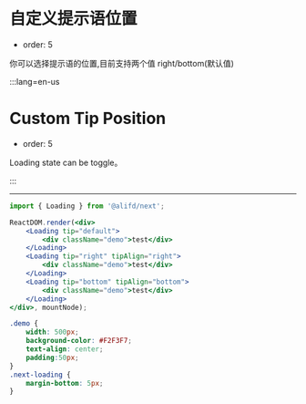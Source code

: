 # 自定义提示语位置

- order: 5

你可以选择提示语的位置,目前支持两个值 right/bottom(默认值)

:::lang=en-us
# Custom Tip Position

- order: 5

Loading state can be toggle。

:::

---

````jsx
import { Loading } from '@alifd/next';

ReactDOM.render(<div>
    <Loading tip="default">
        <div className="demo">test</div>
    </Loading>
    <Loading tip="right" tipAlign="right">
        <div className="demo">test</div>
    </Loading>
    <Loading tip="bottom" tipAlign="bottom">
        <div className="demo">test</div>
    </Loading>
</div>, mountNode);
````

````css
.demo {
    width: 500px;
    background-color: #F2F3F7;
    text-align: center;
    padding:50px;
}
.next-loading {
    margin-bottom: 5px;
}
````
